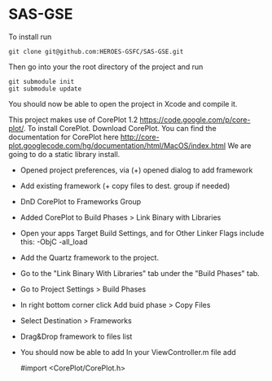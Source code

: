 SAS-GSE
=======

To install run

    git clone git@github.com:HEROES-GSFC/SAS-GSE.git

Then go into your the root directory of the project and run

    git submodule init
    git submodule update
 
You should now be able to open the project in Xcode and compile it.

This project makes use of CorePlot 1.2 https://code.google.com/p/core-plot/. To install CorePlot. Download CorePlot.
You can find the documentation for CorePlot here http://core-plot.googlecode.com/hg/documentation/html/MacOS/index.html
We are going to do a static library install.

* Opened project preferences, via (+) opened dialog to add framework
* Add existing framework (+ copy files to dest. group if needed)
* DnD CorePlot to Frameworks Group
* Added CorePlot to Build Phases > Link Binary with Libraries
* Open your apps Target Build Settings, and for Other Linker Flags include this: -ObjC -all_load
* Add the Quartz framework to the project.
* Go to the "Link Binary With Libraries" tab under the "Build Phases" tab.
* Go to Project Settings > Build Phases
* In right bottom corner click Add buid phase > Copy Files
* Select Destination > Frameworks
* Drag&Drop framework to files list
* You should now be able to add In your ViewController.m file add 

    #import <CorePlot/CorePlot.h>
